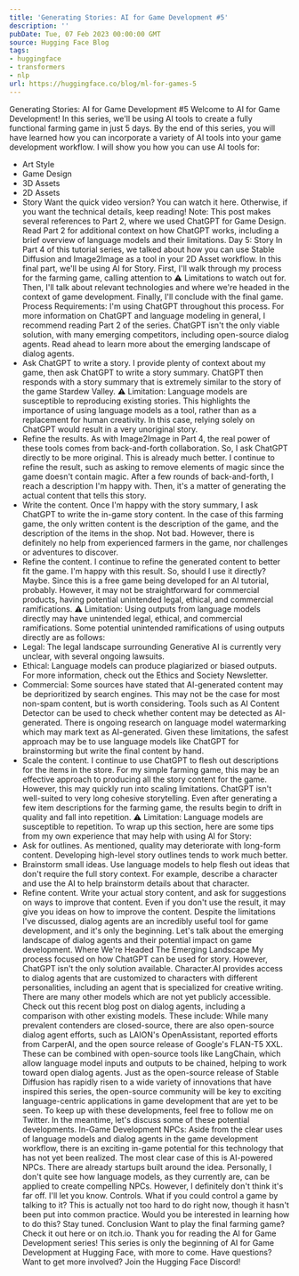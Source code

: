 ```yaml
---
title: 'Generating Stories: AI for Game Development #5'
description: ''
pubDate: Tue, 07 Feb 2023 00:00:00 GMT
source: Hugging Face Blog
tags:
- huggingface
- transformers
- nlp
url: https://huggingface.co/blog/ml-for-games-5
---
```


Generating Stories: AI for Game Development #5
Welcome to AI for Game Development! In this series, we'll be using AI tools to create a fully functional farming game in just 5 days. By the end of this series, you will have learned how you can incorporate a variety of AI tools into your game development workflow. I will show you how you can use AI tools for:
- Art Style
- Game Design
- 3D Assets
- 2D Assets
- Story
Want the quick video version? You can watch it here. Otherwise, if you want the technical details, keep reading!
Note: This post makes several references to Part 2, where we used ChatGPT for Game Design. Read Part 2 for additional context on how ChatGPT works, including a brief overview of language models and their limitations.
Day 5: Story
In Part 4 of this tutorial series, we talked about how you can use Stable Diffusion and Image2Image as a tool in your 2D Asset workflow.
In this final part, we'll be using AI for Story. First, I'll walk through my process for the farming game, calling attention to ⚠️ Limitations to watch out for. Then, I'll talk about relevant technologies and where we're headed in the context of game development. Finally, I'll conclude with the final game.
Process
Requirements: I'm using ChatGPT throughout this process. For more information on ChatGPT and language modeling in general, I recommend reading Part 2 of the series. ChatGPT isn't the only viable solution, with many emerging competitors, including open-source dialog agents. Read ahead to learn more about the emerging landscape of dialog agents.
- Ask ChatGPT to write a story. I provide plenty of context about my game, then ask ChatGPT to write a story summary.
ChatGPT then responds with a story summary that is extremely similar to the story of the game Stardew Valley.
⚠️ Limitation: Language models are susceptible to reproducing existing stories.
This highlights the importance of using language models as a tool, rather than as a replacement for human creativity. In this case, relying solely on ChatGPT would result in a very unoriginal story.
- Refine the results. As with Image2Image in Part 4, the real power of these tools comes from back-and-forth collaboration. So, I ask ChatGPT directly to be more original.
This is already much better. I continue to refine the result, such as asking to remove elements of magic since the game doesn't contain magic. After a few rounds of back-and-forth, I reach a description I'm happy with. Then, it's a matter of generating the actual content that tells this story.
- Write the content. Once I'm happy with the story summary, I ask ChatGPT to write the in-game story content. In the case of this farming game, the only written content is the description of the game, and the description of the items in the shop.
Not bad. However, there is definitely no help from experienced farmers in the game, nor challenges or adventures to discover.
- Refine the content. I continue to refine the generated content to better fit the game.
I'm happy with this result. So, should I use it directly? Maybe. Since this is a free game being developed for an AI tutorial, probably. However, it may not be straightforward for commercial products, having potential unintended legal, ethical, and commercial ramifications.
⚠️ Limitation: Using outputs from language models directly may have unintended legal, ethical, and commercial ramifications.
Some potential unintended ramifications of using outputs directly are as follows:
- Legal: The legal landscape surrounding Generative AI is currently very unclear, with several ongoing lawsuits.
- Ethical: Language models can produce plagiarized or biased outputs. For more information, check out the Ethics and Society Newsletter.
- Commercial: Some sources have stated that AI-generated content may be deprioritized by search engines. This may not be the case for most non-spam content, but is worth considering. Tools such as AI Content Detector can be used to check whether content may be detected as AI-generated. There is ongoing research on language model watermarking which may mark text as AI-generated.
Given these limitations, the safest approach may be to use language models like ChatGPT for brainstorming but write the final content by hand.
- Scale the content. I continue to use ChatGPT to flesh out descriptions for the items in the store.
For my simple farming game, this may be an effective approach to producing all the story content for the game. However, this may quickly run into scaling limitations. ChatGPT isn't well-suited to very long cohesive storytelling. Even after generating a few item descriptions for the farming game, the results begin to drift in quality and fall into repetition.
⚠️ Limitation: Language models are susceptible to repetition.
To wrap up this section, here are some tips from my own experience that may help with using AI for Story:
- Ask for outlines. As mentioned, quality may deteriorate with long-form content. Developing high-level story outlines tends to work much better.
- Brainstorm small ideas. Use language models to help flesh out ideas that don't require the full story context. For example, describe a character and use the AI to help brainstorm details about that character.
- Refine content. Write your actual story content, and ask for suggestions on ways to improve that content. Even if you don't use the result, it may give you ideas on how to improve the content.
Despite the limitations I've discussed, dialog agents are an incredibly useful tool for game development, and it's only the beginning. Let's talk about the emerging landscape of dialog agents and their potential impact on game development.
Where We're Headed
The Emerging Landscape
My process focused on how ChatGPT can be used for story. However, ChatGPT isn't the only solution available. Character.AI provides access to dialog agents that are customized to characters with different personalities, including an agent that is specialized for creative writing.
There are many other models which are not yet publicly accessible. Check out this recent blog post on dialog agents, including a comparison with other existing models. These include:
While many prevalent contenders are closed-source, there are also open-source dialog agent efforts, such as LAION's OpenAssistant, reported efforts from CarperAI, and the open source release of Google's FLAN-T5 XXL. These can be combined with open-source tools like LangChain, which allow language model inputs and outputs to be chained, helping to work toward open dialog agents.
Just as the open-source release of Stable Diffusion has rapidly risen to a wide variety of innovations that have inspired this series, the open-source community will be key to exciting language-centric applications in game development that are yet to be seen. To keep up with these developments, feel free to follow me on Twitter. In the meantime, let's discuss some of these potential developments.
In-Game Development
NPCs: Aside from the clear uses of language models and dialog agents in the game development workflow, there is an exciting in-game potential for this technology that has not yet been realized. The most clear case of this is AI-powered NPCs. There are already startups built around the idea. Personally, I don't quite see how language models, as they currently are, can be applied to create compelling NPCs. However, I definitely don't think it's far off. I'll let you know.
Controls. What if you could control a game by talking to it? This is actually not too hard to do right now, though it hasn't been put into common practice. Would you be interested in learning how to do this? Stay tuned.
Conclusion
Want to play the final farming game? Check it out here or on itch.io.
Thank you for reading the AI for Game Development series! This series is only the beginning of AI for Game Development at Hugging Face, with more to come. Have questions? Want to get more involved? Join the Hugging Face Discord!